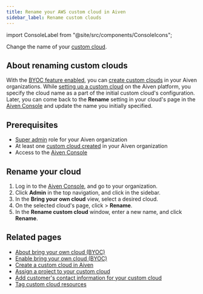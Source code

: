 ```yaml
---
title: Rename your AWS custom cloud in Aiven
sidebar_label: Rename custom clouds
---
```


import ConsoleLabel from "@site/src/components/ConsoleIcons";

Change the name of your [custom cloud](/docs/platform/concepts/byoc).

## About renaming custom clouds

With the [BYOC feature enabled](/docs/platform/howto/byoc/enable-byoc), you can
[create custom clouds](/docs/platform/howto/byoc/create-custom-cloud) in your Aiven
organizations. While
[setting up a custom cloud](/docs/platform/howto/byoc/create-custom-cloud) on the Aiven
platform, you specify the cloud name as a part of the initial custom
cloud's configuration. Later, you can come back to the **Rename**
setting in your cloud's page in the [Aiven
Console](https://console.aiven.io/) and update the name you initially
specified.

## Prerequisites

-   [Super admin](/docs/platform/howto/make-super-admin) role for your Aiven organization
-   At least one
    [custom cloud created](/docs/platform/howto/byoc/create-custom-cloud) in your Aiven organization
-   Access to the [Aiven Console](https://console.aiven.io/)

## Rename your cloud

1.  Log in to the [Aiven Console](https://console.aiven.io/), and go to your organization.
1.  Click **Admin** in the top navigation, and click <ConsoleLabel name="bringyourowncloud"/>
    in the sidebar.
1.  In the **Bring your own cloud** view, select a desired cloud.
1.  On the selected cloud's page, click <ConsoleLabel name="actions"/> > **Rename**.
1.  In the **Rename custom cloud** window, enter a new name, and click **Rename**.

## Related pages

-   [About bring your own cloud (BYOC)](/docs/platform/concepts/byoc)
-   [Enable bring your own cloud (BYOC)](/docs/platform/howto/byoc/enable-byoc)
-   [Create a custom cloud in Aiven](/docs/platform/howto/byoc/create-custom-cloud)
-   [Assign a project to your custom cloud](/docs/platform/howto/byoc/assign-project-custom-cloud)
-   [Add customer's contact information for your custom cloud](/docs/platform/howto/byoc/add-customer-info-custom-cloud)
-   [Tag custom cloud resources](/docs/platform/howto/byoc/tag-custom-cloud-resources)
